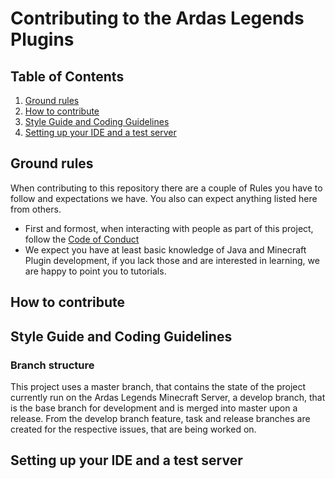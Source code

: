 # Contributing to the Ardas Legends Plugins

## Table of Contents

1. [Ground rules](#ground-rules)
2. [How to contribute](#how-to-contribute)
3. [Style Guide and Coding Guidelines](#style-guide-and-coding-guidelines)
4. [Setting up your IDE and a test server](#setting-up-your-ide-and-a-test-server)

## Ground rules
When contributing to this repository there are a couple of Rules you have to follow and expectations we have.
You also can expect anything listed here from others.

- First and formost, when interacting with people as part of this project, follow the [Code of Conduct](CODE_OF_CONDUCT.md)
- We expect you have at least basic knowledge of Java and Minecraft Plugin development, if you lack those and are interested in learning, we are happy to point you to tutorials.

## How to contribute
<!-- Properly add Text here -->

## Style Guide and Coding Guidelines

### Branch structure
This project uses a master branch, that contains the state of the project currently run on the Ardas Legends Minecraft Server,
a develop branch, that is the base branch for development and is merged into master upon a release.
From the develop branch feature, task and release branches are created for the respective issues, that are being worked on.

<!-- Properly add Text here -->

## Setting up your IDE and a test server
<!-- Properly add Text here -->
